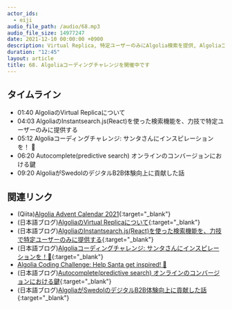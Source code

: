 ```yaml
---
actor_ids:
  - eiji
audio_file_path: /audio/68.mp3
audio_file_size: 14977247
date: 2021-12-10 00:00:00 +0900
description: Virtual Replica, 特定ユーザーのみにAlgolia検索を提供, Algoliaコーディングチャレンジ, Autocomplte, B2B eコマースについて話しました
duration: "12:45"
layout: article
title: 68. Algoliaコーディングチャレンジを開催中です
---
```


## タイムライン

- 01:40 AlgoliaのVirtual Replicaについて
- 04:03 AlgoliaのInstantsearch.js(React)を使った検索機能を、力技で特定ユーザーのみに提供する
- 05:12 Algoliaコーディングチャレンジ: サンタさんにインスピレーションを！ 🎅
- 06:20 Autocomplete(predictive search) オンラインのコンバージョンにおける鍵
- 09:20 AlgoliaがSwedolのデジタルB2B体験向上に貢献した話
  
## 関連リンク

- (Qiita)[Algolia Advent Calendar 2021](https://qiita.com/advent-calendar/2021/algolia){:target="_blank"}
- (日本語ブログ)[AlgoliaのVirtual Replicaについて](https://blog.tatsuroh.com/2020-12-21/algolia-virtual-replica-explained){:target="_blank"}
- (日本語ブログ)[AlgoliaのInstantsearch.js(React)を使った検索機能を、力技で特定ユーザーのみに提供する](https://wp-kyoto.net/stop-algolia-instantsearch-conditionally-react/?a){:target="_blank"}
- (日本語ブログ)[Algoliaコーディングチャレンジ: サンタさんにインスピレーションを！🎅](https://shinodogg.com/2021/12/07/algolia-coding-challenge-help-santa/){:target="_blank"}
- [Algolia Coding Challenge: Help Santa get inspired! 🎅](https://www.algolia.com/blog/engineering/algolia-coding-challenge-help-santa/)
- (日本語ブログ)[Autocomplete(predictive search) オンラインのコンバージョンにおける鍵](https://shinodogg.com/2021/12/06/autocomplete-predictive-search-a-key-to-online-conversion/){:target="_blank"}
- (日本語ブログ)[AlgoliaがSwedolのデジタルB2B体験向上に貢献した話](https://shinodogg.com/2021/12/07/how-swedol-created-a-better-digital-b2b-experience/){:target="_blank"}
